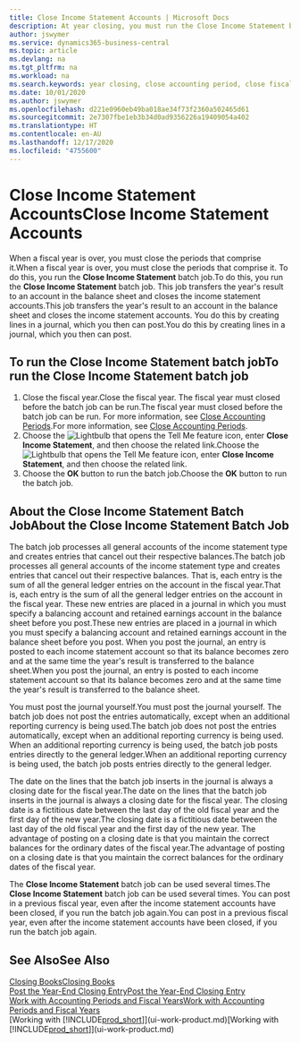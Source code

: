 ```yaml
---
title: Close Income Statement Accounts | Microsoft Docs
description: At year closing, you must run the Close Income Statement batch job to close the accounting periods that make up the fiscal year.
author: jswymer
ms.service: dynamics365-business-central
ms.topic: article
ms.devlang: na
ms.tgt_pltfrm: na
ms.workload: na
ms.search.keywords: year closing, close accounting period, close fiscal year, bank account detailed trial balance
ms.date: 10/01/2020
ms.author: jswymer
ms.openlocfilehash: d221e0960eb49ba018ae34f73f2360a502465d61
ms.sourcegitcommit: 2e7307fbe1eb3b34d0ad9356226a19409054a402
ms.translationtype: HT
ms.contentlocale: en-AU
ms.lasthandoff: 12/17/2020
ms.locfileid: "4755600"
---
```

# <a name="close-income-statement-accounts"></a><span data-ttu-id="6acf1-103">Close Income Statement Accounts</span><span class="sxs-lookup"><span data-stu-id="6acf1-103">Close Income Statement Accounts</span></span>
<span data-ttu-id="6acf1-104">When a fiscal year is over, you must close the periods that comprise it.</span><span class="sxs-lookup"><span data-stu-id="6acf1-104">When a fiscal year is over, you must close the periods that comprise it.</span></span> <span data-ttu-id="6acf1-105">To do this, you run the **Close Income Statement** batch job.</span><span class="sxs-lookup"><span data-stu-id="6acf1-105">To do this, you run the **Close Income Statement** batch job.</span></span> <span data-ttu-id="6acf1-106">This job transfers the year's result to an account in the balance sheet and closes the income statement accounts.</span><span class="sxs-lookup"><span data-stu-id="6acf1-106">This job transfers the year's result to an account in the balance sheet and closes the income statement accounts.</span></span> <span data-ttu-id="6acf1-107">You do this by creating lines in a journal, which you then can post.</span><span class="sxs-lookup"><span data-stu-id="6acf1-107">You do this by creating lines in a journal, which you then can post.</span></span>

## <a name="to-run-the-close-income-statement-batch-job"></a><span data-ttu-id="6acf1-108">To run the Close Income Statement batch job</span><span class="sxs-lookup"><span data-stu-id="6acf1-108">To run the Close Income Statement batch job</span></span>
1. <span data-ttu-id="6acf1-109">Close the fiscal year.</span><span class="sxs-lookup"><span data-stu-id="6acf1-109">Close the fiscal year.</span></span> <span data-ttu-id="6acf1-110">The fiscal year must closed before the batch job can be run.</span><span class="sxs-lookup"><span data-stu-id="6acf1-110">The fiscal year must closed before the batch job can be run.</span></span> <span data-ttu-id="6acf1-111">For more information, see [Close Accounting Periods](year-close-account-periods.md).</span><span class="sxs-lookup"><span data-stu-id="6acf1-111">For more information, see [Close Accounting Periods](year-close-account-periods.md).</span></span>
2. <span data-ttu-id="6acf1-112">Choose the ![Lightbulb that opens the Tell Me feature](media/ui-search/search_small.png "Tell me what you want to do") icon, enter **Close Income Statement**, and then choose the related link.</span><span class="sxs-lookup"><span data-stu-id="6acf1-112">Choose the ![Lightbulb that opens the Tell Me feature](media/ui-search/search_small.png "Tell me what you want to do") icon, enter **Close Income Statement**, and then choose the related link.</span></span>
3. <span data-ttu-id="6acf1-113">Choose the **OK** button to run the batch job.</span><span class="sxs-lookup"><span data-stu-id="6acf1-113">Choose the **OK** button to run the batch job.</span></span>

## <a name="about-the-close-income-statement-batch-job"></a><span data-ttu-id="6acf1-114">About the Close Income Statement Batch Job</span><span class="sxs-lookup"><span data-stu-id="6acf1-114">About the Close Income Statement Batch Job</span></span>
<span data-ttu-id="6acf1-115">The batch job processes all general accounts of the income statement type and creates entries that cancel out their respective balances.</span><span class="sxs-lookup"><span data-stu-id="6acf1-115">The batch job processes all general accounts of the income statement type and creates entries that cancel out their respective balances.</span></span> <span data-ttu-id="6acf1-116">That is, each entry is the sum of all the general ledger entries on the account in the fiscal year.</span><span class="sxs-lookup"><span data-stu-id="6acf1-116">That is, each entry is the sum of all the general ledger entries on the account in the fiscal year.</span></span> <span data-ttu-id="6acf1-117">These new entries are placed in a journal in which you must specify a balancing account and retained earnings account in the balance sheet before you post.</span><span class="sxs-lookup"><span data-stu-id="6acf1-117">These new entries are placed in a journal in which you must specify a balancing account and retained earnings account in the balance sheet before you post.</span></span> <span data-ttu-id="6acf1-118">When you post the journal, an entry is posted to each income statement account so that its balance becomes zero and at the same time the year's result is transferred to the balance sheet.</span><span class="sxs-lookup"><span data-stu-id="6acf1-118">When you post the journal, an entry is posted to each income statement account so that its balance becomes zero and at the same time the year's result is transferred to the balance sheet.</span></span>

<span data-ttu-id="6acf1-119">You must post the journal yourself.</span><span class="sxs-lookup"><span data-stu-id="6acf1-119">You must post the journal yourself.</span></span> <span data-ttu-id="6acf1-120">The batch job does not post the entries automatically, except when an additional reporting currency is being used.</span><span class="sxs-lookup"><span data-stu-id="6acf1-120">The batch job does not post the entries automatically, except when an additional reporting currency is being used.</span></span> <span data-ttu-id="6acf1-121">When an additional reporting currency is being used, the batch job posts entries directly to the general ledger.</span><span class="sxs-lookup"><span data-stu-id="6acf1-121">When an additional reporting currency is being used, the batch job posts entries directly to the general ledger.</span></span>

<span data-ttu-id="6acf1-122">The date on the lines that the batch job inserts in the journal is always a closing date for the fiscal year.</span><span class="sxs-lookup"><span data-stu-id="6acf1-122">The date on the lines that the batch job inserts in the journal is always a closing date for the fiscal year.</span></span> <span data-ttu-id="6acf1-123">The closing date is a fictitious date between the last day of the old fiscal year and the first day of the new year.</span><span class="sxs-lookup"><span data-stu-id="6acf1-123">The closing date is a fictitious date between the last day of the old fiscal year and the first day of the new year.</span></span> <span data-ttu-id="6acf1-124">The advantage of posting on a closing date is that you maintain the correct balances for the ordinary dates of the fiscal year.</span><span class="sxs-lookup"><span data-stu-id="6acf1-124">The advantage of posting on a closing date is that you maintain the correct balances for the ordinary dates of the fiscal year.</span></span>

<span data-ttu-id="6acf1-125">The **Close Income Statement** batch job can be used several times.</span><span class="sxs-lookup"><span data-stu-id="6acf1-125">The **Close Income Statement** batch job can be used several times.</span></span> <span data-ttu-id="6acf1-126">You can post in a previous fiscal year, even after the income statement accounts have been closed, if you run the batch job again.</span><span class="sxs-lookup"><span data-stu-id="6acf1-126">You can post in a previous fiscal year, even after the income statement accounts have been closed, if you run the batch job again.</span></span>

## <a name="see-also"></a><span data-ttu-id="6acf1-127">See Also</span><span class="sxs-lookup"><span data-stu-id="6acf1-127">See Also</span></span>

[<span data-ttu-id="6acf1-128">Closing Books</span><span class="sxs-lookup"><span data-stu-id="6acf1-128">Closing Books</span></span>](year-close-books.md)  
[<span data-ttu-id="6acf1-129">Post the Year-End Closing Entry</span><span class="sxs-lookup"><span data-stu-id="6acf1-129">Post the Year-End Closing Entry</span></span>](year-how-post-year-end-close-entry.md)  
[<span data-ttu-id="6acf1-130">Work with Accounting Periods and Fiscal Years</span><span class="sxs-lookup"><span data-stu-id="6acf1-130">Work with Accounting Periods and Fiscal Years</span></span>](finance-accounting-periods-and-fiscal-years.md)  
<span data-ttu-id="6acf1-131">[Working with [!INCLUDE[prod_short](includes/prod_short.md)]](ui-work-product.md)</span><span class="sxs-lookup"><span data-stu-id="6acf1-131">[Working with [!INCLUDE[prod_short](includes/prod_short.md)]](ui-work-product.md)</span></span>
